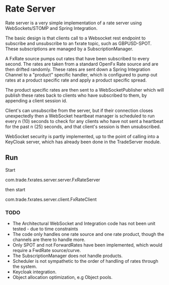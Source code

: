 # Rate Server

Rate server is a very simple implementation of a rate server using WebSockets/STOMP and Spring Integration.

The basic design is that clients call to a Websocket rest endpoint to subscribe and unsubscribe to an 
fxrate topic, such as GBPUSD-SPOT. These subscriptions are managed by a SubscriptionManager. 

A FxRate source pumps out rates that have been subscribed to every second. The rates are taken from
a standard OpenFx Rate source and are then drifted randomly. These rates are sent down a Spring Integration 
Channel to a "product" specific handler, which is configured to pump out rates at a product specific rate 
and apply a product specific spread.

The product specific rates are then sent to a WebSocketPublisher which will publish these rates back 
to clients who have subscribed to them, by appending a client session id.

Client's can unsubscribe from the server, but if their connection closes unexpectedly then a WebSocket 
heartbeat manager is scheduled to run every n (10) seconds to check for any clients who have not
sent a heartbeat for the past n (25) seconds, and that client's session is then unsubscribed. 

WebSocket security is partly implemented, up to the point of calling into a KeyCloak server, which has
already been done in the TradeServer module. 

## Run

Start  

com.trade.fxrates.server.server.FxRateServer 

then start 

com.trade.fxrates.server.client.FxRateClient

### TODO

- The Architectural WebSocket and Integration code has not been unit tested - due to time constraints
- The code only handles one rate source and one rate product, though the channels are there to handle more.
- Only SPOT and not ForwardRates have been implemented, which would require a FwdRate source/curve.
- The SubscriptionManager does not handle products.
- Scheduler is not sympathetic to the order of handling of rates through the system.
- Keycloak integration.
- Object allocation optimization, e.g Object pools.

